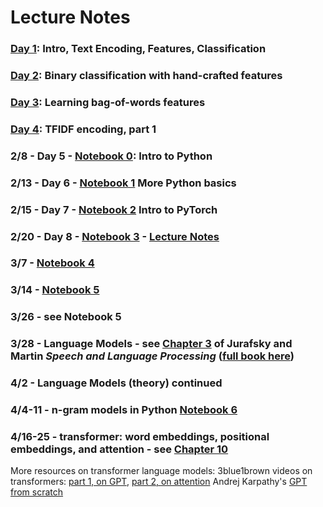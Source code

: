 # Lecture Notes

### [Day 1](day1.qmd): Intro, Text Encoding, Features, Classification
### [Day 2](day2.qmd): Binary classification with hand-crafted features
### [Day 3](day3.qmd): Learning bag-of-words features
### [Day 4](day4.qmd): TFIDF encoding, part 1
### 2/8 - Day 5 - [Notebook 0](https://colab.research.google.com/drive/1A16ttyJ98jkkyLO9mRBYRQy8GzJayEi8?usp=sharing): Intro to Python
### 2/13 - Day 6 - [Notebook 1](https://colab.research.google.com/drive/1UxZzV2AQEO7WPJCpCejVSTwfHfecpILm?usp=sharing) More Python basics
### 2/15 - Day 7 - [Notebook 2](https://colab.research.google.com/drive/10vKFAOS5gdbj1EbgmnPRTPNo1Lm3ycIp?usp=sharing) Intro to PyTorch

### 2/20 - Day 8 - [Notebook 3](https://colab.research.google.com/drive/12kbg0ly1QhTaDLiojdP_v6OK1O5aSXWN?usp=sharing) - [Lecture Notes](day8.qmd)

### 3/7 - [Notebook 4](https://colab.research.google.com/drive/1EakCmkZNo-4DFe73198vgpkWNyNrqpVj?usp=sharing)

### 3/14 - [Notebook 5](https://colab.research.google.com/drive/1njkg1EulZZG3ohqmAZOYIrFIyN6SciAb?usp=sharing)

### 3/26 - see Notebook 5

### 3/28 - Language Models - see [Chapter 3](https://web.stanford.edu/~jurafsky/slp3/3.pdf) of Jurafsky and Martin *Speech and Language Processing* ([full book here](https://web.stanford.edu/~jurafsky/slp3/))

### 4/2 - Language Models (theory) continued

### 4/4-11 - n-gram models in Python [Notebook 6](https://colab.research.google.com/drive/15nwt1Bj7F7LktUlf6HYtbtk-QcP5M01i?usp=sharing)

### 4/16-25 - transformer: word embeddings, positional embeddings, and attention - see [Chapter 10](https://web.stanford.edu/~jurafsky/slp3/10.pdf)

More resources on transformer language models:
3blue1brown videos on transformers: [part 1, on GPT](https://www.youtube.com/watch?v=wjZofJX0v4M), [part 2, on attention](https://www.youtube.com/watch?v=eMlx5fFNoYc)
Andrej Karpathy's [GPT from scratch](https://www.youtube.com/watch?v=kCc8FmEb1nY)